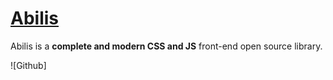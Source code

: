# [Abilis](https://abilis.io)

Abilis is a **complete and modern CSS and JS** front-end open source library.

![Github]
